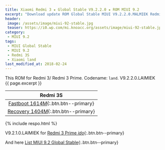 ```yaml
---
title: Xiaomi Redmi 3 ★ Global Stable V9.2.2.0 ★ ROM MIUI 9.2
excerpt: "Download update ROM Global Stable MIUI V9.2.2.0.MALMIEK Redmi 3 (land). Recovery ROM (updater/.zip) Fastboot ROM (firmware/.tgz)"
header:
 image: /assets/image/miui-92-stable.jpg
 teaser: https://i0.wp.com/mi.knoacc.org/assets/image/miui-92-stable.jpg?resize=420,210
category:
 - MIUI 9.2
tags:
 - MIUI Global Stable
 - MIUI 9.2
 - Redmi 3S
 - Xiaomi land
last_modified_at: 2018-02-24
---
```

This ROM for Redmi 3/ Redmi 3 Prime. Codename: `land`. V9.2.2.0.LAIMIEK {{ page.excerpt }}

| Redmi 3S |
|:------:|
| [Fastboot 1614M](bigota?ver=V9.2.2.0.MALMIEK&type=land_global_images&size=1614M&name=20180124.0000.00_6.0_global_7a14bd1470.tgz){:.btn.btn--primary} |
| [Recovery 1404M](bigota?ver=V9.2.2.0.MALMIEK&type=miui_HM3SGlobal&size=1404M&name=e6ac0c428e_6.0.zip){:.btn.btn--primary} |

{% include respo.html %}

V9.2.1.0.LAIMIEK for [Redmi 3 Prime _ido_](/global-stable-miui-922-redmi-3s-land-fastboot-recovery){:.btn.btn--primary}

And here [List MIUI 9.2 Global Stable](https://mi.knoacc.org/update-rom-miui-92-global-stable-full-changelog){:.btn.btn--primary}

